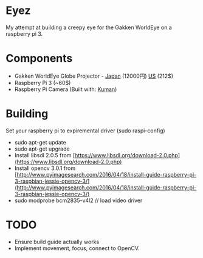 # Eyez
My attempt at building a creepy eye for the Gakken WorldEye on a raspberry pi 3.

# Components
- Gakken WorldEye Globe Projector - [Japan](https://www.amazon.co.jp/%E5%AD%A6%E7%A0%94-83000-Gakken%E3%83%AF%E3%83%BC%E3%83%AB%E3%83%89%E3%83%BB%E3%82%A2%E3%82%A4/dp/B00DE2VX5M) (12000円) [US](https://www.amazon.com/World-Eye-Digital-Globe-Aqualium/dp/B00DE2VX5M) (212$)
- Raspberry Pi 3 (~60$)
- Raspberry Pi Camera (Built with: [Kuman](http://www.kumantech.com/kuman-5mp-1080p-hd-camera-module-for-raspberry-pi-for-raspberry-pi-3-model-b-b-a-rpi-2-1-sc15_p0063.html))

# Building
Set your raspberry pi to expiremental driver (sudo raspi-config)
- sudo apt-get update
- sudo apt-get upgrade
- Install libsdl 2.0.5 from [https://www.libsdl.org/download-2.0.php](https://www.libsdl.org/download-2.0.php)
- Install opencv 3.0.1 from [http://www.pyimagesearch.com/2016/04/18/install-guide-raspberry-pi-3-raspbian-jessie-opencv-3/](http://www.pyimagesearch.com/2016/04/18/install-guide-raspberry-pi-3-raspbian-jessie-opencv-3/)
- sudo modprobe bcm2835-v4l2 // load video driver

# TODO
- Ensure build guide actually works
- Implement movement, focus, connect to OpenCV.